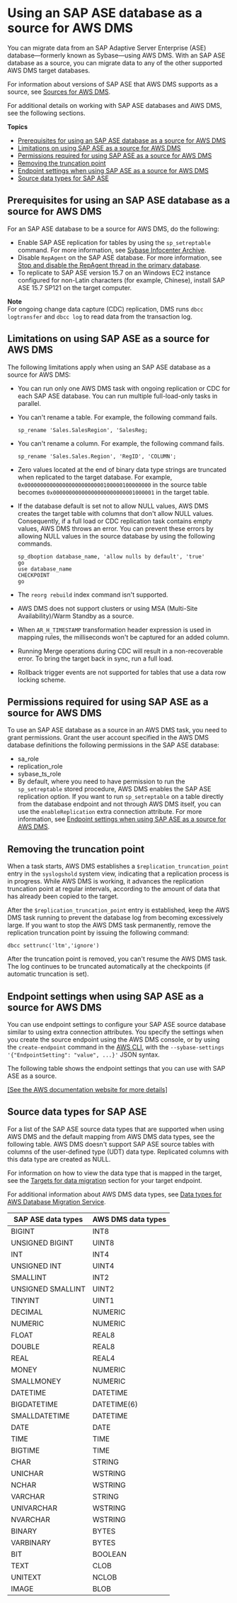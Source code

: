 # Using an SAP ASE database as a source for AWS DMS<a name="CHAP_Source.SAP"></a>

You can migrate data from an SAP Adaptive Server Enterprise \(ASE\) database—formerly known as Sybase—using AWS DMS\. With an SAP ASE database as a source, you can migrate data to any of the other supported AWS DMS target databases\. 

For information about versions of SAP ASE that AWS DMS supports as a source, see [Sources for AWS DMS](CHAP_Introduction.Sources.md)\.

For additional details on working with SAP ASE databases and AWS DMS, see the following sections\.

**Topics**
+ [Prerequisites for using an SAP ASE database as a source for AWS DMS](#CHAP_Source.SAP.Prerequisites)
+ [Limitations on using SAP ASE as a source for AWS DMS](#CHAP_Source.SAP.Limitations)
+ [Permissions required for using SAP ASE as a source for AWS DMS](#CHAP_Source.SAP.Security)
+ [Removing the truncation point](#CHAP_Source.SAP.Truncation)
+ [Endpoint settings when using SAP ASE as a source for AWS DMS](#CHAP_Source.SAP.ConnectionAttrib)
+ [Source data types for SAP ASE](#CHAP_Source.SAP.DataTypes)

## Prerequisites for using an SAP ASE database as a source for AWS DMS<a name="CHAP_Source.SAP.Prerequisites"></a>

For an SAP ASE database to be a source for AWS DMS, do the following:
+ Enable SAP ASE replication for tables by using the `sp_setreptable` command\. For more information, see [Sybase Infocenter Archive]( http://infocenter.sybase.com/help/index.jsp?topic=/com.sybase.dc32410_1501/html/refman/X37830.htm)\. 
+ Disable `RepAgent` on the SAP ASE database\. For more information, see [Stop and disable the RepAgent thread in the primary database](http://infocenter-archive.sybase.com/help/index.jsp?topic=/com.sybase.dc20096_1260/html/mra126ag/mra126ag65.htm)\. 
+ To replicate to SAP ASE version 15\.7 on an Windows EC2 instance configured for non\-Latin characters \(for example, Chinese\), install SAP ASE 15\.7 SP121 on the target computer\.

**Note**  
For ongoing change data capture \(CDC\) replication, DMS runs `dbcc logtransfer` and `dbcc log` to read data from the transaction log\.

## Limitations on using SAP ASE as a source for AWS DMS<a name="CHAP_Source.SAP.Limitations"></a>

The following limitations apply when using an SAP ASE database as a source for AWS DMS:
+ You can run only one AWS DMS task with ongoing replication or CDC for each SAP ASE database\. You can run multiple full\-load\-only tasks in parallel\.
+ You can't rename a table\. For example, the following command fails\.

  ```
  sp_rename 'Sales.SalesRegion', 'SalesReg;
  ```
+ You can't rename a column\. For example, the following command fails\.

  ```
  sp_rename 'Sales.Sales.Region', 'RegID', 'COLUMN';
  ```
+ Zero values located at the end of binary data type strings are truncated when replicated to the target database\. For example, `0x0000000000000000000000000100000100000000` in the source table becomes `0x00000000000000000000000001000001` in the target table\.
+ If the database default is set not to allow NULL values, AWS DMS creates the target table with columns that don't allow NULL values\. Consequently, if a full load or CDC replication task contains empty values, AWS DMS throws an error\. You can prevent these errors by allowing NULL values in the source database by using the following commands\.

  ```
  sp_dboption database_name, 'allow nulls by default', 'true'
  go
  use database_name
  CHECKPOINT
  go
  ```
+ The `reorg rebuild` index command isn't supported\.
+ AWS DMS does not support clusters or using MSA \(Multi\-Site Availability\)/Warm Standby as a source\.
+ When `AR_H_TIMESTAMP` transformation header expression is used in mapping rules, the milliseconds won't be captured for an added column\.
+ Running Merge operations during CDC will result in a non\-recoverable error\. To bring the target back in sync, run a full load\.
+ Rollback trigger events are not supported for tables that use a data row locking scheme\.

## Permissions required for using SAP ASE as a source for AWS DMS<a name="CHAP_Source.SAP.Security"></a>

To use an SAP ASE database as a source in an AWS DMS task, you need to grant permissions\. Grant the user account specified in the AWS DMS database definitions the following permissions in the SAP ASE database: 
+ sa\_role
+ replication\_role
+ sybase\_ts\_role
+ By default, where you need to have permission to run the `sp_setreptable` stored procedure, AWS DMS enables the SAP ASE replication option\. If you want to run `sp_setreptable` on a table directly from the database endpoint and not through AWS DMS itself, you can use the `enableReplication` extra connection attribute\. For more information, see [Endpoint settings when using SAP ASE as a source for AWS DMS](#CHAP_Source.SAP.ConnectionAttrib)\.

## Removing the truncation point<a name="CHAP_Source.SAP.Truncation"></a>

When a task starts, AWS DMS establishes a `$replication_truncation_point` entry in the `syslogshold` system view, indicating that a replication process is in progress\. While AWS DMS is working, it advances the replication truncation point at regular intervals, according to the amount of data that has already been copied to the target\.

After the `$replication_truncation_point` entry is established, keep the AWS DMS task running to prevent the database log from becoming excessively large\. If you want to stop the AWS DMS task permanently, remove the replication truncation point by issuing the following command:

```
dbcc settrunc('ltm','ignore')
```

After the truncation point is removed, you can't resume the AWS DMS task\. The log continues to be truncated automatically at the checkpoints \(if automatic truncation is set\)\.

## Endpoint settings when using SAP ASE as a source for AWS DMS<a name="CHAP_Source.SAP.ConnectionAttrib"></a>

You can use endpoint settings to configure your SAP ASE source database similar to using extra connection attributes\. You specify the settings when you create the source endpoint using the AWS DMS console, or by using the `create-endpoint` command in the [AWS CLI](https://docs.aws.amazon.com/cli/latest/reference/dms/index.html), with the `--sybase-settings '{"EndpointSetting": "value", ...}'` JSON syntax\.

The following table shows the endpoint settings that you can use with SAP ASE as a source\.

[\[See the AWS documentation website for more details\]](http://docs.aws.amazon.com/dms/latest/userguide/CHAP_Source.SAP.html)

## Source data types for SAP ASE<a name="CHAP_Source.SAP.DataTypes"></a>

For a list of the SAP ASE source data types that are supported when using AWS DMS and the default mapping from AWS DMS data types, see the following table\. AWS DMS doesn't support SAP ASE source tables with columns of the user\-defined type \(UDT\) data type\. Replicated columns with this data type are created as NULL\. 

For information on how to view the data type that is mapped in the target, see the [Targets for data migration](CHAP_Target.md) section for your target endpoint\.

For additional information about AWS DMS data types, see [Data types for AWS Database Migration Service](CHAP_Reference.DataTypes.md)\.


|  SAP ASE data types  |  AWS DMS data types  | 
| --- | --- | 
| BIGINT | INT8 | 
| UNSIGNED BIGINT | UINT8 | 
| INT | INT4 | 
| UNSIGNED INT | UINT4 | 
| SMALLINT | INT2 | 
| UNSIGNED SMALLINT | UINT2 | 
| TINYINT | UINT1 | 
| DECIMAL | NUMERIC | 
| NUMERIC | NUMERIC | 
| FLOAT | REAL8 | 
| DOUBLE | REAL8 | 
| REAL | REAL4 | 
| MONEY | NUMERIC | 
| SMALLMONEY | NUMERIC | 
| DATETIME | DATETIME | 
| BIGDATETIME | DATETIME\(6\) | 
| SMALLDATETIME | DATETIME | 
| DATE | DATE | 
| TIME | TIME | 
| BIGTIME | TIME | 
| CHAR | STRING | 
| UNICHAR | WSTRING | 
| NCHAR | WSTRING | 
| VARCHAR | STRING | 
| UNIVARCHAR | WSTRING | 
| NVARCHAR | WSTRING | 
| BINARY | BYTES | 
| VARBINARY | BYTES | 
| BIT | BOOLEAN | 
| TEXT | CLOB | 
| UNITEXT | NCLOB | 
| IMAGE | BLOB | 